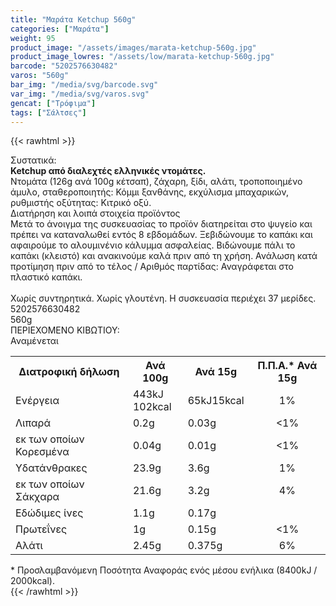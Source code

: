 ```yaml
---
title: "Μαράτα Ketchup 560g"
categories: ["Μαράτα"]
weight: 95
product_image: "/assets/images/marata-ketchup-560g.jpg"
product_image_lowres: "/assets/low/marata-ketchup-560g.jpg"
barcode: "5202576630482"
varos: "560g"
bar_img: "/media/svg/barcode.svg"
var_img: "/media/svg/varos.svg"
gencat: ["Τρόφιμα"]
tags: ["Σάλτσες"]
---
```

{{< rawhtml >}}

<div class="sload293"><div class="product"><div id="sistatika">Συστατικά:</div><div class="alltext"><b>Ketchup από διαλεχτές ελληνικές ντομάτες.</b><br>Ντομάτα (126g ανά 100g κέτσαπ), ζάχαρη, ξίδι, αλάτι, τροποποιημένο άμυλο, σταθεροποιητής: Κόμμι ξανθάνης, εκχύλισμα μπαχαρικών, ρυθμιστής οξύτητας: Κιτρικό οξύ.</div><div id="loipa">Διατήρηση και λοιπά στοιχεία προϊόντος</div><div class="alltext">Μετά το άνοιγμα της συσκευασίας το προϊόν διατηρείται στο ψυγείο και πρέπει να καταναλωθεί εντός 8 εβδομάδων. Ξεβιδώνουμε το καπάκι και αφαιρούμε το αλουμινένιο κάλυμμα ασφαλείας. Βιδώνουμε πάλι το καπάκι (κλειστό) και ανακινούμε καλά πριν από τη χρήση. Ανάλωση κατά προτίμηση πριν από το τέλος / Aριθμός παρτίδας: Αναγράφεται στο πλαστικό καπάκι.<br><br>Χωρίς συντηρητικά. Χωρίς γλουτένη. H συσκευασία περιέχει 37 μερίδες.</div><div id="barcode"><div id="barimage1"></div><span id="bartext">5202576630482</span></div><div id="varos"><div id="varosimage1"></div><span id="varostext">560g</span></div><div id="kivotio">ΠΕΡΙΕΧΟΜΕΝΟ ΚΙΒΩΤΙΟΥ:<br>Αναμένεται</div><table id="diatable"><tbody><tr><th>Διατροφική δήλωση</th><th>Ανά 100g</th><th>Ανά 15g</th><th>Π.Π.Α.* Ανά 15g</th></tr><tr><td class="texr2">Ενέργεια</td><td class="texr">443kJ<br>102kcal</td><td class="texr">65kJ15kcal</td><td class="texr" style="text-align:center">1%</td></tr><tr><td class="texr2">Λιπαρά</td><td class="texr">0.2g</td><td class="texr">0.03g</td><td class="texr" style="text-align:center">&lt;1%</td></tr><tr><td class="gray">εκ των οποίων Κορεσµένα</td><td class="gray2">0.04g</td><td class="gray2">0.01g</td><td class="gray2" style="text-align:center">&lt;1%</td></tr><tr><td class="texr2">Yδατάνθρακες</td><td class="texr">23.9g</td><td class="texr">3.6g</td><td class="texr" style="text-align:center">1%</td></tr><tr><td class="gray">εκ των οποίων Σάκχαρα</td><td class="gray2">21.6g</td><td class="gray2">3.2g</td><td class="gray2" style="text-align:center">4%</td></tr><tr><td class="texr2">Eδώδιμες ίνες</td><td class="texr">1.1g</td><td class="texr">0.17g</td><td class="texr" style="text-align:center"></td></tr><tr><td class="texr2">Πρωτεΐνες</td><td class="texr">1g</td><td class="texr">0.15g</td><td class="texr" style="text-align:center">&lt;1%</td></tr><tr><td class="texr2">Αλάτι</td><td class="texr">2.45g</td><td class="texr">0.375g</td><td class="texr" style="text-align:center">6%</td></tr></tbody></table><div class="alltext">* Προσλαμβανόμενη Ποσότητα Αναφοράς ενός μέσου ενήλικα (8400kJ / 2000kcal).</div><div class="pimg"></div></div></div>
{{< /rawhtml >}}


